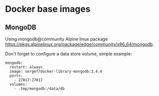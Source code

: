 # Docker base images

## MongoDB

Using mongodb@community Alpine linux package
https://pkgs.alpinelinux.org/package/edge/community/x86_64/mongodb. 

Don't forget to configure a data store volume,
simple example:

```
mongodb:
  restart: always
  image: sergef/docker-library-mongodb:3.4.4
  ports:
    - 27017:27017
  volumes:
    - .tmp/mongodb:/data/db
```

